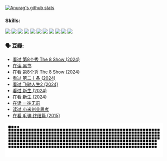 
[![Anurag's github stats](https://github-readme-stats.vercel.app/api?username=w940853815)](https://github.com/anuraghazra/github-readme-stats)

### Skills:

<code><img height="32" src="https://cdn.jsdelivr.net/npm/simple-icons@v5/icons/python.svg"></code>
<code><img height="32" src="https://cdn.jsdelivr.net/npm/simple-icons@v5/icons/javascript.svg"></code>
<code><img height="32" src="https://cdn.jsdelivr.net/npm/simple-icons@v5/icons/django.svg"></code>
<code><img height="32" src="https://cdn.jsdelivr.net/npm/simple-icons@v5/icons/flask.svg"></code>
<code><img height="32" src="https://cdn.jsdelivr.net/npm/simple-icons@v5/icons/vuetify.svg"></code>
<code><img height="32" src="https://cdn.jsdelivr.net/npm/simple-icons@v5/icons/git.svg"></code>
<code><img height="32" src="https://cdn.jsdelivr.net/npm/simple-icons@v5/icons/docker.svg"></code>
<code><img height="32" src="https://cdn.jsdelivr.net/npm/simple-icons@v5/icons/postgresql.svg"></code>
<code><img height="32" src="https://cdn.jsdelivr.net/npm/simple-icons@v5/icons/elasticsearch.svg"></code>
<code><img height="32" src="https://cdn.jsdelivr.net/npm/simple-icons@v5/icons/macos.svg"></code>
<code><img height="32" src="https://cdn.jsdelivr.net/npm/simple-icons@v5/icons/linux.svg"></code>

### 🗣 豆瓣:

<!-- DOUBAN-ACTIVITIES:START -->
- [看过 第8个秀 The 8 Show‎ (2024)](https://www.douban.com/people/136069238/status/4622960077/?_i=17481959)
- [在读 黑书](https://www.douban.com/people/136069238/status/4621189759/?_i=17481959)
- [在看 第8个秀 The 8 Show‎ (2024)](https://www.douban.com/people/136069238/status/4619801154/?_i=17481959)
- [看过 第二十条‎ (2024)](https://www.douban.com/people/136069238/status/4618624208/?_i=17481959)
- [看过 飞驰人生2‎ (2024)](https://www.douban.com/people/136069238/status/4616048805/?_i=17481959)
- [看过 新生‎ (2024)](https://www.douban.com/people/136069238/status/4612373431/?_i=17481959)
- [在看 新生‎ (2024)](https://www.douban.com/people/136069238/status/4607441062/?_i=17481959)
- [在读 一往无前](https://www.douban.com/people/136069238/status/4590507310/?_i=17481959)
- [读过 小米创业思考](https://www.douban.com/people/136069238/status/4590506983/?_i=17481959)
- [在看 毛骗 终结篇‎ (2015)](https://www.douban.com/people/136069238/status/4581971924/?_i=17481959)
<!-- DOUBAN-ACTIVITIES:END -->


![Snake animation](https://raw.githubusercontent.com/w940853815/w940853815/output/github-contribution-grid-snake.svg)

<!--
**w940853815/w940853815** is a ✨ _special_ ✨ repository because its `README.md` (this file) appears on your GitHub profile.

Here are some ideas to get you started:

- 🔭 I’m currently working on ...
- 🌱 I’m currently learning ...
- 👯 I’m looking to collaborate on ...
- 🤔 I’m looking for help with ...
- 💬 Ask me about ...
- 📫 How to reach me: ...
- 😄 Pronouns: ...
- ⚡ Fun fact: ...
-->

